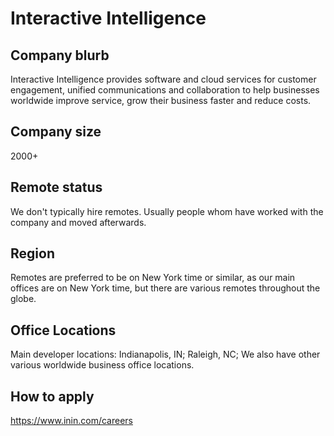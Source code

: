 # Interactive Intelligence

## Company blurb

Interactive Intelligence provides software and cloud services for customer engagement, unified communications and collaboration to help businesses worldwide improve service, grow their business faster and reduce costs.

## Company size

2000+

## Remote status

We don't typically hire remotes. Usually people whom have worked with the company and moved afterwards.

## Region

Remotes are preferred to be on New York time or similar, as our main offices are on New York time, but there are various remotes throughout the globe.

## Office Locations

Main developer locations: Indianapolis, IN; Raleigh, NC;
We also have other various worldwide business office locations.

## How to apply

https://www.inin.com/careers
